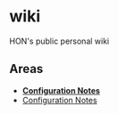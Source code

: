# wiki
HON's public personal wiki

## Areas

- [**Configuration Notes**](config/)
- [Configuration Notes](config/README.md)
